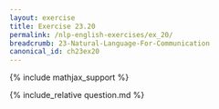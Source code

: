 ```yaml
---
layout: exercise
title: Exercise 23.20
permalink: /nlp-english-exercises/ex_20/
breadcrumb: 23-Natural-Language-For-Communication
canonical_id: ch23ex20
---
```


{% include mathjax_support %}
<div id="hiddden">{% include_relative question.md %}</div>